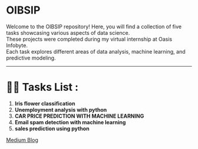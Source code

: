 # OIBSIP
Welcome to the OIBSIP repository! Here, you will find a collection of five tasks showcasing various aspects of data science.
<br>
These projects were completed during my virtual internship at Oasis Infobyte.
<br>
Each task explores different areas of data analysis, machine learning, and predictive modeling.
<hr>

# 🧑‍💻 Tasks List :

1. **Iris flower classification**
2. **Unemployment analysis with python**
3. **CAR PRICE PREDICTION WITH MACHINE LEARNING**
4. **Email spam detection with machine learning**
5. **sales prediction using python**


[Medium Blog](https://medium.com/@mohammed.khubaib.in/empowering-discoveries-my-transformative-virtual-internship-in-data-science-at-oasis-infobyte-c1660a14f08f)
